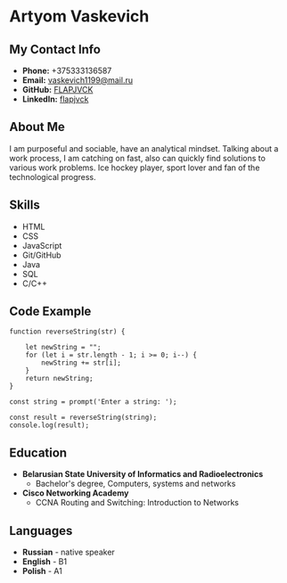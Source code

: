 # Artyom Vaskevich

## My Contact Info
* **Phone:** +375333136587
* **Email:** vaskevich1199@mail.ru
* **GitHub:** [FLAPJVCK](https://github.com/FLAPJVCK)
* **LinkedIn:** [flapjvck](https://www.linkedin.com/in/flapjvck/)

## About Me
I am purposeful and sociable, have an analytical mindset. Talking about a work process, I am catching on fast, also can quickly find solutions to various work problems. Ice hockey player, sport lover and fan of the technological progress.

## Skills
* HTML
* CSS
* JavaScript
* Git/GitHub
* Java
* SQL
* C/C++

## Code Example
```
function reverseString(str) {

    let newString = "";
    for (let i = str.length - 1; i >= 0; i--) {
        newString += str[i];
    }
    return newString;
}

const string = prompt('Enter a string: ');

const result = reverseString(string);
console.log(result);
```

## Education
* **Belarusian State University of Informatics and Radioelectronics**
    * Bachelor's degree, Computers, systems and networks
* **Cisco Networking Academy**
    * CCNA Routing and Switching: Introduction to Networks

## Languages
* **Russian** - native speaker
* **English** - B1
* **Polish** - A1


